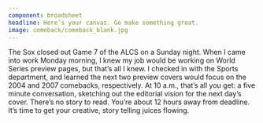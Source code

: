 ```yaml
---
component: broadsheet
headline: Here’s your canvas. Go make something great.
image: comeback/comeback_blank.jpg
---
```



The Sox closed out Game 7 of the ALCS on a Sunday night. When I came into work Monday morning, I knew my job would be working on World Series preview pages, but that’s all I knew. I checked in with the Sports department, and learned the next two preview covers would focus on the 2004 and 2007 comebacks, respectively. At 10 a.m., that’s all you get: a five minute conversation, sketching out the editorial vision for the next day’s cover. There’s no story to read. You’re about 12 hours away from deadline. It’s time to get your creative, story telling juices flowing.
